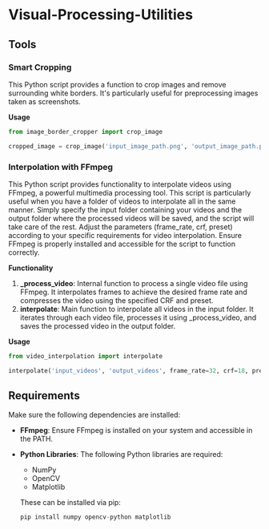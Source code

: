 # Visual-Processing-Utilities

## Tools

### Smart Cropping
This Python script provides a function to crop images and remove surrounding white borders. It's particularly useful for preprocessing images taken as screenshots.

**Usage**

``` python
from image_border_cropper import crop_image

cropped_image = crop_image('input_image_path.png', 'output_image_path.png')
```

### Interpolation with FFmpeg
This Python script provides functionality to interpolate videos using FFmpeg, a powerful multimedia processing tool. This script is particularly useful when you have a folder of videos to interpolate all in the same manner. Simply specify the input folder containing your videos and the output folder where the processed videos will be saved, and the script will take care of the rest. Adjust the parameters (frame_rate, crf, preset) according to your specific requirements for video interpolation. Ensure FFmpeg is properly installed and accessible for the script to function correctly.

**Functionality**
1. **_process_video**: Internal function to process a single video file using FFmpeg. It interpolates frames to achieve the desired frame rate and compresses the video using the specified CRF and preset.
2. **interpolate**: Main function to interpolate all videos in the input folder. It iterates through each video file, processes it using _process_video, and saves the processed video in the output folder.

**Usage**

``` python
from video_interpolation import interpolate

interpolate('input_videos', 'output_videos', frame_rate=32, crf=18, preset='slow')
```

## Requirements

Make sure the following dependencies are installed:
- **FFmpeg**: Ensure FFmpeg is installed on your system and accessible in the PATH.
- **Python Libraries**: The following Python libraries are required:
    - NumPy
    - OpenCV
    - Matplotlib

    These can be installed via pip:

    ``` python
    pip install numpy opencv-python matplotlib
    ```